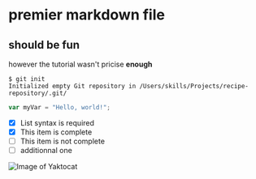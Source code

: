 # premier markdown file
## should be fun
however the tutorial wasn't pricise **enough**

```
$ git init
Initialized empty Git repository in /Users/skills/Projects/recipe-repository/.git/
```

``` javascript
var myVar = "Hello, world!";
```
- [x] List syntax is required
- [x] This item is complete
- [ ] This item is not complete
- [ ] additionnal one

![Image of Yaktocat](https://upload.wikimedia.org/wikipedia/commons/thumb/f/f9/Salesforce.com_logo.svg/langfr-140px-Salesforce.com_logo.svg.png)
